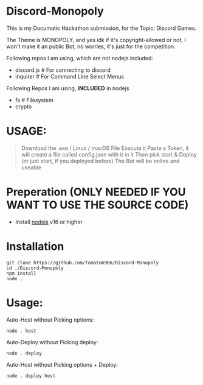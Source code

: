 # Discord-Monopoly
This is my Documatic Hackathon submission, for the Topic: Discord Games.

The Theme is MONOPOLY, and yes idk if it's copyright-allowed or not, I won't make it an public Bot, no worries, it's just for the competition.

Following repos I am using, which are not nodejs included:
- discord.js # For connecting to discord
- inquirer # For Command Line Select Menus

Following Repos I am using, **INCLUDED** in nodejs
- fs # Filesystem
- crypto

# USAGE:

> Download the .exe / Linux / macOS File
> Execute it
> Paste a Token, it will create a file called config.json with it in it
> Then pick start & Deploy (or just start, if you deployed before)
> The Bot will be online and useable

# Preperation (ONLY NEEDED IF YOU WANT TO USE THE SOURCE CODE)

 - Install [nodejs](https://nodejs.org) v16 or higher
 
# Installation

```
git clone https://github.com/Tomato6966/Discord-Monopoly
cd ./Discord-Monopoly
npm install
node .
```

# Usage:

Auto-Host without Picking options:
```
node . host
```
Auto-Deploy without Picking deploy:
```
node . deploy
```
Auto-Host without Picking options + Deploy:
```
node . deploy host
```
